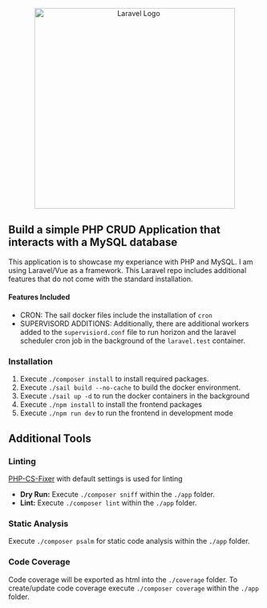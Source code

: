<p align="center"><img src="https://d9hhrg4mnvzow.cloudfront.net/explore.gcu.edu/general/d3870267-logo-white_105700x000000000000028.png" width="400" alt="Laravel Logo"></a></p>

## Build a simple PHP CRUD Application that interacts with a MySQL database

This application is to showcase my experiance with PHP and MySQL. I am using 
Laravel/Vue as a framework. This Laravel repo includes additional features that 
do not come with the standard installation. 

#### Features Included

- CRON: The sail docker files include the installation of `cron`
- SUPERVISORD ADDITIONS: Additionally, there are additional workers added to the `supervisiord.conf` file to run horizon and the laravel scheduler cron job in the background of the `laravel.test` container.

###  Installation
1. Execute `./composer install` to install required packages.
2. Execute `./sail build --no-cache` to build the docker environment.
3. Execute `./sail up -d` to run the docker containers in the background
4. Execute `./npm install` to install the frontend packages
5. Execute `./npm run dev` to run the frontend in development mode

## Additional Tools
### Linting
<a href="https://github.com/PHP-CS-Fixer/PHP-CS-Fixer">PHP-CS-Fixer</a> with default settings is used for linting 

- <b>Dry Run:</b> Execute `./composer sniff` within the `./app` folder.
- <b>Lint:</b> Execute `./composer lint` within the `./app` folder.

### Static Analysis
Execute `./composer psalm` for static code analysis within the `./app` folder.

### Code Coverage
Code coverage will be exported as html into the `./coverage` folder. To create/update code coverage 
execute `./composer coverage` within the `./app` folder.


